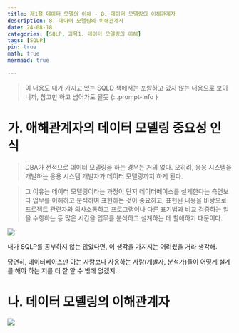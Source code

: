 ```yaml
---
title: 제1절 데이터 모델의 이해 - 8. 데이터 모델링의 이해관계자
description: 8. 데이터 모델링의 이해관계자
date: 24-08-18
categories: [SQLP, 과목1. 데이터 모델링의 이해]
tags: [SQLP]
pin: true
math: true
mermaid: true

---
```

> 이 내용도 내가 가지고 있는 SQLD 책에서는 포함하고 있지 않는 내용으로 보이니까, 참고만 하고 넘어가도 될듯
{: .prompt-info }


# 가. 애해관계자의 데이터 모델링 중요성 인식

> DBA가 전적으로 데이터 모델링을 하는 경우는 거의 없다. 오히려, 응용 시스템을 개발하는 응용 시스템 개발자가 데이터 모델링까지 하게 된다.

> 그 이유는 데이터 모델링이라는 과정이 단지 데이터베이스를 설계한다는 측면보다 업무를 이해하고 분석하여 표현하는 것이 중요하고, 표현된 내용을 바탕으로 프로젝트 관련자와 의사소통하고 프로그램이나 다른 표기법과 비교 검증하는 일을 수행하는 등 많은 시간을 업무를 분석하고 설계하는 데 할애하기 때문이다.

![](https://jwjinn.github.io/assets/img/Sqlp/2024-08-18-14-26-39.png)

내가 SQLP를 공부하지 않는 않았다면, 이 생각을 가지지는 어려웠을 거라 생각해.

당연히, 데이터베이스만 아는 사람보다 사용하는 사람(개발자, 분석가)들이 어떻게 설계를 해야 하는 지를 더 잘 알 수 밖에 없겠지.

# 나. 데이터 모델링의 이해관계자

![](https://jwjinn.github.io/assets/img/Sqlp/2024-08-18-14-27-52.png)

